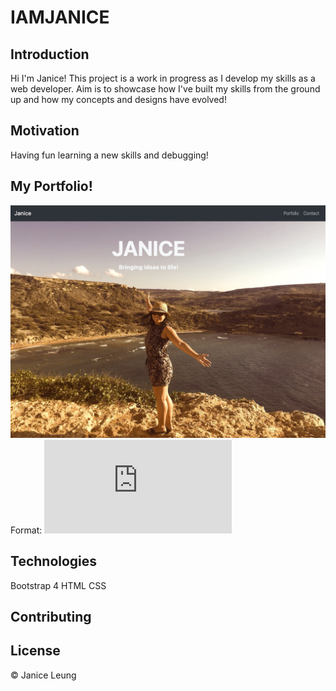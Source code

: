 # IAMJANICE

## Introduction
Hi I'm Janice! This project is a work in progress as I develop my skills as a web developer. Aim is to showcase how I've built
my skills from the ground up and how my concepts and designs have evolved!   

## Motivation
Having fun learning a new skills and debugging!

## My Portfolio! 
![Webpage Screenshot](/Images/webpage_screenshot.JPG)
Format: ![Alt Weblink](https://janice-cloud.github.io/IAMJANICE/Index.html)	

## Technologies
Bootstrap 4
HTML 
CSS

## Contributing

## License	
© Janice Leung 
